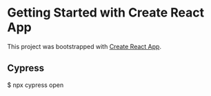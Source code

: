 # Getting Started with Create React App

This project was bootstrapped with [Create React App](https://github.com/facebook/create-react-app).

## Cypress

$ npx cypress open